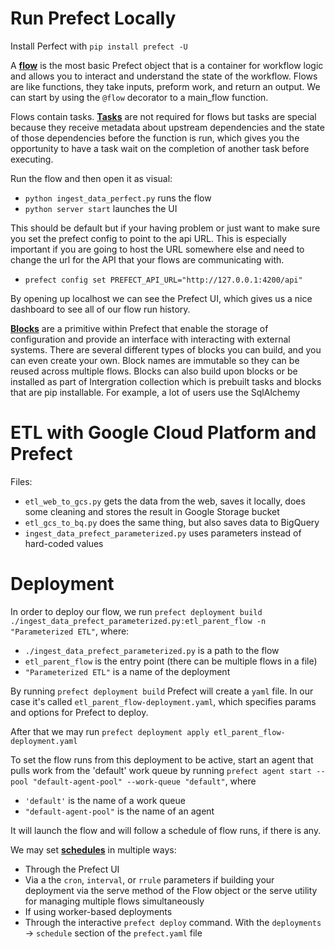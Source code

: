 # Run Prefect Locally

Install Perfect with `pip install prefect -U`

A [**flow**](https://docs.prefect.io/latest/concepts/flows/) is the most basic Prefect object that is a container for workflow logic and allows you to interact and understand the state of the workflow. Flows are like functions, they take inputs, preform work, and return an output. We can start by using the `@flow` decorator to a main_flow function.

Flows contain tasks. [**Tasks**](https://docs.prefect.io/latest/concepts/tasks/) are not required for flows but tasks are special because they receive metadata about upstream dependencies and the state of those dependencies before the function is run, which gives you the opportunity to have a task wait on the completion of another task before executing.

Run the flow and then open it as visual:

* `python ingest_data_perfect.py` runs the flow
* `python server start` launches the UI

This should be default but if your having problem or just want to make sure you set the prefect config to point to the api URL. This is especially important if you are going to host the URL somewhere else and need to change the url for the API that your flows are communicating with.

* `prefect config set PREFECT_API_URL="http://127.0.0.1:4200/api"`

By opening up localhost we can see the Prefect UI, which gives us a nice dashboard to see all of our flow run history.

[**Blocks**](https://docs.prefect.io/latest/concepts/blocks/) are a primitive within Prefect that enable the storage of configuration and provide an interface with interacting with external systems. There are several different types of blocks you can build, and you can even create your own. Block names are immutable so they can be reused across multiple flows. Blocks can also build upon blocks or be installed as part of Intergration collection which is prebuilt tasks and blocks that are pip installable. For example, a lot of users use the SqlAlchemy

# ETL with Google Cloud Platform and Prefect

Files:
* `etl_web_to_gcs.py` gets the data from the web, saves it locally, does some cleaning and stores the result in Google Storage bucket
* `etl_gcs_to_bq.py` does the same thing, but also saves data to BigQuery
* `ingest_data_prefect_parameterized.py` uses parameters instead of hard-coded values

# Deployment

In order to deploy our flow, we run `prefect deployment build ./ingest_data_prefect_parameterized.py:etl_parent_flow -n "Parameterized ETL"`, where:

* `./ingest_data_prefect_parameterized.py` is a path to the flow
* `etl_parent_flow` is the entry point (there can be multiple flows in a file)
* `"Parameterized ETL"` is a name of the deployment

By running `prefect deployment build` Prefect will create a `yaml` file. In our case it's called `etl_parent_flow-deployment.yaml`, which specifies params and options for Prefect to deploy.

After that we may run `prefect deployment apply etl_parent_flow-deployment.yaml`

To set the flow runs from this deployment to be active, start an agent that pulls work from the 'default' work queue by running `prefect agent start --pool "default-agent-pool" --work-queue "default"`, where

* `'default'` is the name of a work queue
* `"default-agent-pool"` is the name of an agent

It will launch the flow and will follow a schedule of flow runs, if there is any.

We may set [**schedules**](https://docs.prefect.io/latest/concepts/schedules/) in multiple ways:

* Through the Prefect UI
* Via a the `cron`, `interval`, or `rrule` parameters if building your deployment via the serve method of the Flow object or the serve utility for managing multiple flows simultaneously
* If using worker-based deployments
* Through the interactive `prefect deploy` command. With the `deployments` -> `schedule` section of the `prefect.yaml` file
